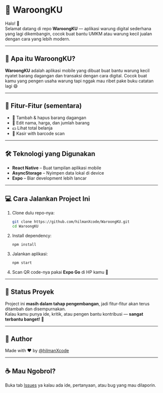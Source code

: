 # 🍜 WaroongKU

Halo! 👋  
Selamat datang di repo **WaroongKU** — aplikasi warung digital sederhana yang lagi dikembangin, cocok buat bantu UMKM atau warung kecil jualan dengan cara yang lebih modern.

---

## 🚀 Apa itu WaroongKU?

**WaroongKU** adalah aplikasi mobile yang dibuat buat bantu warung kecil nyatet barang dagangan dan transaksi dengan cara digital. Cocok buat kamu yang pengen usaha warung tapi nggak mau ribet pake buku catatan lagi 😄

---

## 📱 Fitur-Fitur (sementara)

- 🛒 Tambah & hapus barang dagangan
- 📝 Edit nama, harga, dan jumlah barang
- 💵 Lihat total belanja
- 🛒 Kasir with barcode scan


---

## 🛠️ Teknologi yang Digunakan

- **React Native** – Buat tampilan aplikasi mobile
- **AsyncStorage** – Nyimpen data lokal di device
- **Expo** – Biar development lebih lancar

---

## 💻 Cara Jalankan Project Ini

1. Clone dulu repo-nya:

   ```bash
   git clone https://github.com/hilmanXcode/WaroongKU.git
   cd WaroongKU
   ```

2. Install dependency:

   ```bash
   npm install
   ```

3. Jalankan aplikasi:

   ```bash
   npm start
   ```

4. Scan QR code-nya pakai **Expo Go** di HP kamu 📱

---

## 🧪 Status Proyek

Project ini **masih dalam tahap pengembangan**, jadi fitur-fitur akan terus ditambah dan disempurnakan.  
Kalau kamu punya ide, kritik, atau pengen bantu kontribusi — **sangat terbantu banget!** 🙌

---

## 👤 Author

Made with ❤️ by [@hilmanXcode](https://github.com/hilmanXcode)

---

## ☕ Mau Ngobrol?

Buka tab [Issues](https://github.com/hilmanXcode/WaroongKU/issues) ya kalau ada ide, pertanyaan, atau bug yang mau dilaporin.
